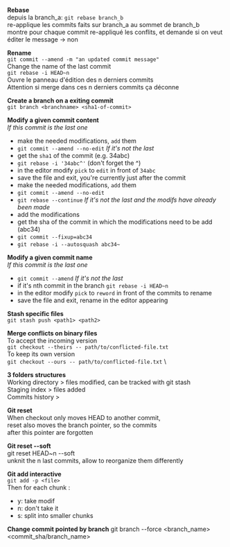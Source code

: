 **Rebase** \
depuis la branch_a: `git rebase branch_b` \
re-applique les commits faits sur branch_a au sommet de branch_b \
montre pour chaque commit re-appliqué les conflits, et demande si on veut éditer le message -> non

**Rename** \
`git commit --amend -m "an updated commit message"` \
Change the name of the last commit \
`git rebase -i HEAD~n` \
Ouvre le panneau d'édition des n derniers commits \
Attention si merge dans ces n derniers commits ça déconne

**Create a branch on a exiting commit** \
`git branch <branchname> <sha1-of-commit>`

**Modify a given commit content** \
*If this commit is the last one*
- make the needed modifications, `add` them
- `git commit --amend --no-edit`
*If it's not the last*
- get the `sha1` of the commit (e.g. 34abc)
- `git rebase -i '34abc^'` (don't forget the ^)
- in the editor modify `pick` to `edit` in front of `34abc`
- save the file and exit, you're currently just after the commit
- make the needed modifications, `add` them
- `git commit --amend --no-edit`
- `git rebase --continue`
*If it's not the last and the modifs have already been made*
- add the modifications
- get the sha of the commit in which the modifications need to be add (abc34)
- `git commit --fixup=abc34`
- `git rebase -i --autosquash abc34~`

**Modify a given commit name** \
*If this commit is the last one*
- `git commit --amend`
*If it's not the last*
- if it's nth commit in the branch `git rebase -i HEAD~n`
- in the editor modify `pick` to `reword` in front of the commits to rename
- save the file and exit, rename in the editor appearing

**Stash specific files** \
`git stash push <path1> <path2>`

**Merge conflicts on binary files** \
To accept the incoming version \
`git checkout --theirs -- path/to/conflicted-file.txt` \
To keep its own version \
`git checkout --ours -- path/to/conflicted-file.txt` \

**3 folders structures** \
Working directory > files modified, can be tracked with git stash \
Staging index > files added \
Commits history >

**Git reset** \
When checkout only moves HEAD to another commit, \
reset also moves the branch pointer, so the commits \
after this pointer are forgotten

**Git reset --soft** \
git reset HEAD~n --soft \
unknit the n last commits, allow to reorganize them differently

**Git add interactive** \
`git add -p <file>` \
Then for each chunk :
- y: take modif
- n: don't take it
- s: split into smaller chunks

**Change commit pointed by branch**
git branch --force <branch_name> <commit_sha/branch_name>
